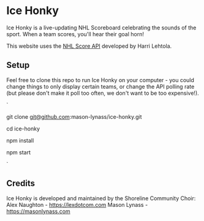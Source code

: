 # Ice Honky

Ice Honky is a live-updating NHL Scoreboard celebrating the sounds of the sport. When a team scores, you'll hear their goal horn!

This website uses the [NHL Score API](https://github.com/peruukki/nhl-score-api) developed by Harri Lehtola.

## Setup

Feel free to clone this repo to run Ice Honky on your computer - you could change things to only display certain teams, or change the API polling rate (but please don't make it poll too often, we don't want to be too expensive!).

`

git clone git@github.com:mason-lynass/ice-honky.git

cd ice-honky

npm install

npm start

`

## Credits

Ice Honky is developed and maintained by the Shoreline Community Choir:
Alex Naughton - https://lexdotcom.com
Mason Lynass - https://masonlynass.com
